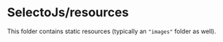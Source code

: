 # SelectoJs/resources

This folder contains static resources (typically an `"images"` folder as well).
